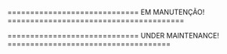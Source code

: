 =============================  EM MANUTENÇÃO! =======================================

=============================  UNDER MAINTENANCE! ====================================

